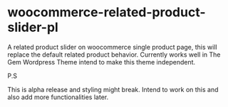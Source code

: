 # woocommerce-related-product-slider-pl
A related product slider on woocommerce single product page, this will replace the default related product behavior. Currently works well in
The Gem Wordpress Theme intend to make this theme independent.


P.S 

This is alpha release and styling might break. Intend to work on this and also add more functionalities later.
